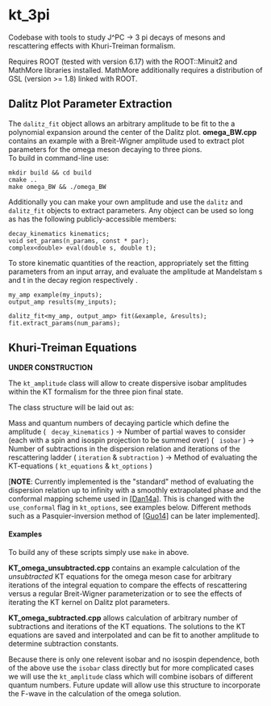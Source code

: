 # kt_3pi
Codebase with tools to study J^PC -> 3 pi decays of mesons and rescattering effects with Khuri-Treiman formalism.

Requires ROOT (tested with version 6.17) with the ROOT::Minuit2 and MathMore libraries installed.
MathMore additionally requires a distribution of GSL (version >= 1.8) linked with ROOT.

## Dalitz Plot Parameter Extraction
The `dalitz_fit` object allows an arbitrary amplitude to be fit to the a polynomial expansion around the center of the Dalitz plot. __omega_BW.cpp__ contains an example with a Breit-Wigner amplitude used to extract plot parameters for the omega meson decaying to three pions.   
To build in command-line use:
```
mkdir build && cd build
cmake ..
make omega_BW && ./omega_BW
```

Additionally you can make your own amplitude and use the `dalitz` and `dalitz_fit` objects to extract parameters. Any object can be used so long as has the following publicly-accessible members:
```
decay_kinematics kinematics;
void set_params(n_params, const * par);
complex<double> eval(double s, double t);
```
To store kinematic quantities of the reaction, appropriately set the fitting parameters from an input array, and evaluate the amplitude at Mandelstam s and t in the decay region  respectively .
```
my_amp example(my_inputs);
output_amp results(my_inputs);

dalitz_fit<my_amp, output_amp> fit(&example, &results);
fit.extract_params(num_params);
```

## Khuri-Treiman Equations
__UNDER CONSTRUCTION__

The ```kt_amplitude``` class will allow to create dispersive isobar amplitudes within the KT formalism for the three pion final state.

The class structure will be laid out as:

Mass and quantum numbers of decaying particle which define the amplitude ( ``` decay_kinematics``` )
 -> Number of partial waves to consider (each with a spin and isospin projection to be summed over) ( ``` isobar``` )
 -> Number of subtractions in the dispersion relation and iterations of the rescattering ladder ( `iteration` & `subtraction` )
 -> Method of evaluating the KT-equations ( `kt_equations` &  `kt_options` )

 [__NOTE__: Currently implemented is the "standard" method of evaluating the dispersion relation up to infinity with a smoothly extrapolated phase and the conformal mapping scheme used in [[Dan14a]](https://arxiv.org/abs/1409.7708). This is changed with the `use_conformal` flag in `kt_options`, see examples below. Different methods such as a Pasquier-inversion method of [[Guo14]](https://arxiv.org/abs/1412.3970) can be later implemented].

 #### Examples
To build any of these scripts simply use ``make`` in above.

__KT_omega_unsubtracted.cpp__ contains an example calculation of the _unsubtracted_ KT equations for the omega meson case for arbitrary iterations of the integral equation to compare the effects of rescattering versus a regular Breit-Wigner parameterization or to see the effects of iterating the KT kernel on Dalitz plot parameters.

__KT_omega_subtracted.cpp__ allows calculation of arbitrary number of subtractions and iterations of the KT equations. The solutions to the KT equations are saved and interpolated and can be fit to another amplitude to determine subtraction constants.

Because there is only one relevent isobar and no isospin dependence, both of the above use the `isobar` class directly but for more complicated cases we will use the `kt_amplitude` class which will combine isobars of different quantum numbers. Future update will allow use this structure to incorporate the F-wave in the calculation of the omega solution.
